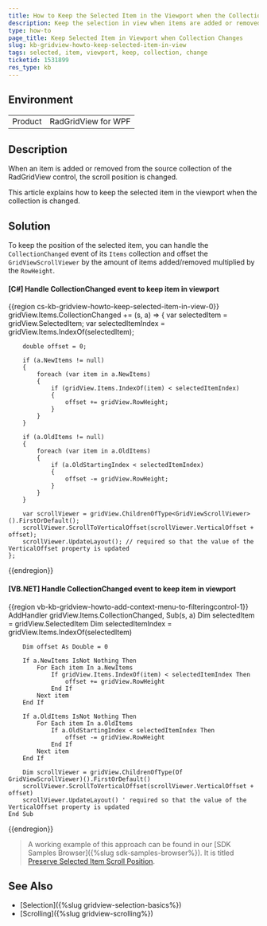 ```yaml
---
title: How to Keep the Selected Item in the Viewport when the Collection is Changed
description: Keep the selection in view when items are added or removed.
type: how-to
page_title: Keep Selected Item in Viewport when Collection Changes
slug: kb-gridview-howto-keep-selected-item-in-view
tags: selected, item, viewport, keep, collection, change
ticketid: 1531899
res_type: kb
---
```


## Environment
<table>
    <tbody>
	    <tr>
	    	<td>Product</td>
	    	<td>RadGridView for WPF</td>
	    </tr>
    </tbody>
</table>

## Description

When an item is added or removed from the source collection of the RadGridView control, the scroll position is changed.

This article explains how to keep the selected item in the viewport when the collection is changed. 

## Solution

To keep the position of the selected item, you can handle the `CollectionChanged` event of its `Items` collection and offset the `GridViewScrollViewer` by the amount of items added/removed multiplied by the `RowHeight`.

#### __[C#] Handle CollectionChanged event to keep item in viewport__
{{region cs-kb-gridview-howto-keep-selected-item-in-view-0}}
    gridView.Items.CollectionChanged += (s, a) =>
    {
        var selectedItem = gridView.SelectedItem;
        var selectedItemIndex = gridView.Items.IndexOf(selectedItem);

        double offset = 0;

        if (a.NewItems != null)
        {
            foreach (var item in a.NewItems)
            {
                if (gridView.Items.IndexOf(item) < selectedItemIndex)
                {
                    offset += gridView.RowHeight;
                }
            }
        }

        if (a.OldItems != null)
        {
            foreach (var item in a.OldItems)
            {
                if (a.OldStartingIndex < selectedItemIndex)
                {
                    offset -= gridView.RowHeight;
                }
            }
        }

        var scrollViewer = gridView.ChildrenOfType<GridViewScrollViewer>().FirstOrDefault();
        scrollViewer.ScrollToVerticalOffset(scrollViewer.VerticalOffset + offset);
        scrollViewer.UpdateLayout(); // required so that the value of the VerticalOffset property is updated
    };
{{endregion}}

#### __[VB.NET] Handle CollectionChanged event to keep item in viewport__
{{region vb-kb-gridview-howto-add-context-menu-to-filteringcontrol-1}}
    AddHandler gridView.Items.CollectionChanged, Sub(s, a)
		Dim selectedItem = gridView.SelectedItem
		Dim selectedItemIndex = gridView.Items.IndexOf(selectedItem)

		Dim offset As Double = 0

		If a.NewItems IsNot Nothing Then
			For Each item In a.NewItems
				If gridView.Items.IndexOf(item) < selectedItemIndex Then
					offset += gridView.RowHeight
				End If
			Next item
		End If

		If a.OldItems IsNot Nothing Then
			For Each item In a.OldItems
				If a.OldStartingIndex < selectedItemIndex Then
					offset -= gridView.RowHeight
				End If
			Next item
		End If

		Dim scrollViewer = gridView.ChildrenOfType(Of GridViewScrollViewer)().FirstOrDefault()
		scrollViewer.ScrollToVerticalOffset(scrollViewer.VerticalOffset + offset)
		scrollViewer.UpdateLayout() ' required so that the value of the VerticalOffset property is updated
	End Sub

{{endregion}}

> A working example of this approach can be found in our [SDK Samples Browser]({%slug sdk-samples-browser%}). It is titled [Preserve Selected Item Scroll Position](https://github.com/telerik/xaml-sdk/tree/master/GridView/PreserveScrollPosition).

## See Also
* [Selection]({%slug gridview-selection-basics%})
* [Scrolling]({%slug gridview-scrolling%})